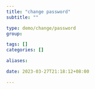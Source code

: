 ```yaml
---
title: "change password"
subtitle: ""

type: demo/change/password
group:

tags: []
categories: []

aliases:

date: 2023-03-27T21:18:12+08:00

---
```


